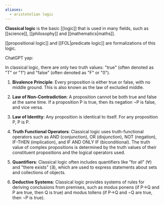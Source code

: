 ```yaml
---
aliases:
  - aristotelian logic
---
```

**Classical logic** is the basic [[logic]] that is used in many fields, such as [[science]], [[philosophy]] and [[mathematics|maths]].

[[propositional logic]] and [[FOL|predicate logic]] are formalizations of this logic.

ChatGPT yap:

In classical logic, there are only two truth values: "true" (often denoted as "T" or "1") and "false" (often denoted as "F" or "0").

1. **Bivalence Principle**: Every proposition is either true or false, with no middle ground. This is also known as the law of excluded middle.
    
2. **Law of Non-Contradiction**: A proposition cannot be both true and false at the same time. If a proposition P is true, then its negation ¬P is false, and vice versa.
    
3. **Law of Identity**: Any proposition is identical to itself. For any proposition P, P is P.
    
4. **Truth Functional Operators**: Classical logic uses truth-functional operators such as AND (conjunction), OR (disjunction), NOT (negation), IF-THEN (implication), and IF AND ONLY IF (biconditional). The truth value of complex propositions is determined by the truth values of their constituent propositions and the logical operators used.
    
5. **Quantifiers**: Classical logic often includes quantifiers like "for all" (∀) and "there exists" (∃), which are used to express statements about sets and collections of objects.
    
6. **Deductive Systems**: Classical logic provides systems of rules for deriving conclusions from premises, such as modus ponens (if P→Q and P are true, then Q is true) and modus tollens (if P→Q and ¬Q are true, then ¬P is true).